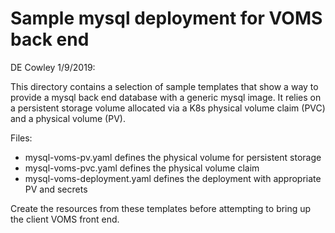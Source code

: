 # Sample mysql deployment for VOMS back end

DE Cowley 1/9/2019:

This directory contains a selection of sample templates that show a way to
provide a mysql back end database with a generic mysql image.  It relies on a
persistent storage volume allocated via a K8s physical volume claim (PVC) and a
physical volume (PV).

Files:
  * mysql-voms-pv.yaml      defines the physical volume for persistent storage
  * mysql-voms-pvc.yaml     defines the physical volume claim
  * mysql-voms-deployment.yaml  defines the deployment with appropriate PV and secrets

Create the resources from these templates before attempting to bring up the client VOMS front end.
